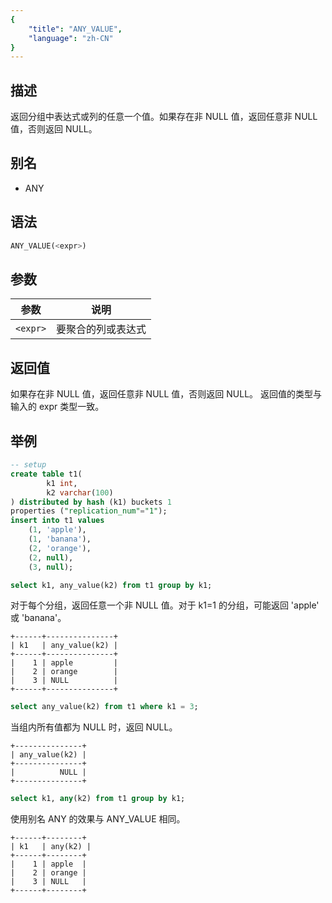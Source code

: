 ```yaml
---
{
    "title": "ANY_VALUE",
    "language": "zh-CN"
}
---
```


## 描述

返回分组中表达式或列的任意一个值。如果存在非 NULL 值，返回任意非 NULL 值，否则返回 NULL。

## 别名

- ANY

## 语法

```sql
ANY_VALUE(<expr>)
```

## 参数

| 参数 | 说明 |
| -- | -- |
| `<expr>` | 要聚合的列或表达式 |

## 返回值

如果存在非 NULL 值，返回任意非 NULL 值，否则返回 NULL。
返回值的类型与输入的 expr 类型一致。

## 举例

```sql
-- setup
create table t1(
        k1 int,
        k2 varchar(100)
) distributed by hash (k1) buckets 1
properties ("replication_num"="1");
insert into t1 values 
    (1, 'apple'),
    (1, 'banana'),
    (2, 'orange'),
    (2, null),
    (3, null);
```

```sql
select k1, any_value(k2) from t1 group by k1;
```

对于每个分组，返回任意一个非 NULL 值。对于 k1=1 的分组，可能返回 'apple' 或 'banana'。

```text
+------+---------------+
| k1   | any_value(k2) |
+------+---------------+
|    1 | apple         |
|    2 | orange        |
|    3 | NULL          |
+------+---------------+
```


```sql
select any_value(k2) from t1 where k1 = 3;
```

当组内所有值都为 NULL 时，返回 NULL。

```text
+---------------+
| any_value(k2) |
+---------------+
|          NULL |
+---------------+
```

```sql
select k1, any(k2) from t1 group by k1;
```

使用别名 ANY 的效果与 ANY_VALUE 相同。

```text
+------+--------+
| k1   | any(k2) |
+------+--------+
|    1 | apple  |
|    2 | orange |
|    3 | NULL   |
+------+--------+
```
